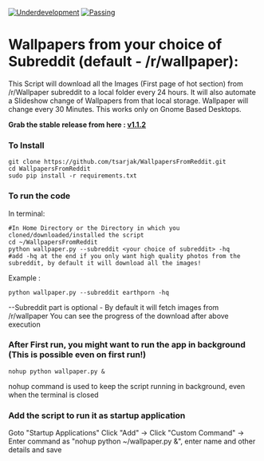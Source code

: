 [![Underdevelopment](https://img.shields.io/badge/Build-UnderDevelopment-red.svg)](https://raw.githubusercontent.com/hyperium/hyper/master/LICENSE)  [![Passing](https://img.shields.io/circleci/project/github/RedSparr0w/node-csgo-parser/master.svg)](https://raw.githubusercontent.com/hyperium/hyper/master/LICENSE)

# Wallpapers from your choice of Subreddit (default - /r/wallpaper):

This Script will download all the Images (First page of hot section) from /r/Wallpaper subreddit to a local folder every 24 hours.
It will also automate a Slideshow change of Wallpapers from that local storage. Wallpaper will change every 30 Minutes.
This works only on Gnome Based Desktops.

**Grab the stable release from here : [v1.1.2](https://github.com/tsarjak/WallpapersFromReddit/releases/latest)**

### To Install
```shell
git clone https://github.com/tsarjak/WallpapersFromReddit.git
cd WallpapersFromReddit
sudo pip install -r requirements.txt
```


### To run the code
In terminal:
```shell
#In Home Directory or the Directory in which you cloned/downloaded/installed the script
cd ~/WallpapersFromReddit
python wallpaper.py --subreddit <your choice of subreddit> -hq
#add -hq at the end if you only want high quality photos from the subreddit, by default it will download all the images!
```
Example : 
```shell
python wallpaper.py --subreddit earthporn -hq
```
--Subreddit part is optional - By default it will fetch images from /r/wallpaper
You can see the progress of the download after above execution

### After First run, you might want to run the app in background (This is possible even on first run!)

```shell
nohup python wallpaper.py &
```
nohup command is used to keep the script running in background, even when the terminal is closed

### Add the script to run it as startup application

Goto "Startup Applications"
Click "Add" -> Click "Custom Command" -> Enter command as "nohup python ~/wallpaper.py &", enter name and other details and save
